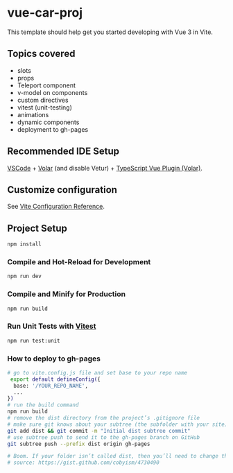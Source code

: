 # vue-car-proj

This template should help get you started developing with Vue 3 in Vite.

## Topics covered

- slots
- props
- Teleport component
- v-model on components
- custom directives
- vitest (unit-testing)
- animations
- dynamic components
- deployment to gh-pages

## Recommended IDE Setup

[VSCode](https://code.visualstudio.com/) + [Volar](https://marketplace.visualstudio.com/items?itemName=johnsoncodehk.volar) (and disable Vetur) + [TypeScript Vue Plugin (Volar)](https://marketplace.visualstudio.com/items?itemName=johnsoncodehk.vscode-typescript-vue-plugin).

## Customize configuration

See [Vite Configuration Reference](https://vitejs.dev/config/).

## Project Setup

```sh
npm install
```

### Compile and Hot-Reload for Development

```sh
npm run dev
```

### Compile and Minify for Production

```sh
npm run build
```

### Run Unit Tests with [Vitest](https://vitest.dev/)

```sh
npm run test:unit
```

### How to deploy to gh-pages

```sh
# go to vite.config.js file and set base to your repo name
 export default defineConfig({
  base: '/YOUR_REPO_NAME',
  ...
})
# run the build command
npm run build
# remove the dist directory from the project’s .gitignore file
# make sure git knows about your subtree (the subfolder with your site).
git add dist && git commit -m "Initial dist subtree commit"
# use subtree push to send it to the gh-pages branch on GitHub
git subtree push --prefix dist origin gh-pages

# Boom. If your folder isn’t called dist, then you’ll need to change that in each of the commands above.
# source: https://gist.github.com/cobyism/4730490
```
